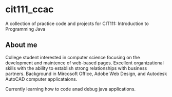 # cit111_ccac
A collection of practice code and projects for CIT111: Introduction to Programming Java

## About me
College student interested in computer science focusing on the development and maintence of web-based pages. 
Excellent organizational skills with the ability to establish strong relationships with business partners. 
Background in Mircosoft Office, Adobe Web Design, and Autodesk AutoCAD computer applicataions. 

Currently learning how to code anad debug java applications. 
